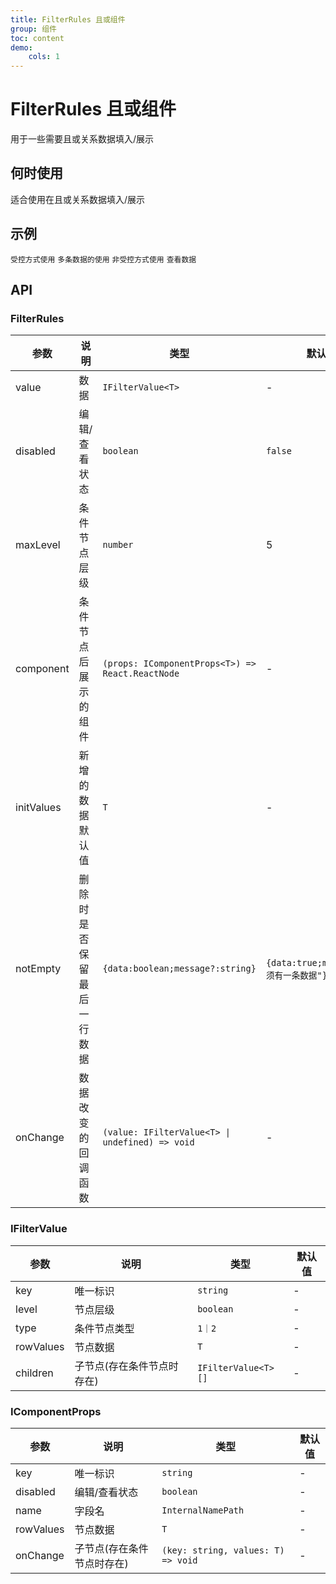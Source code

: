 ```yaml
---
title: FilterRules 且或组件
group: 组件
toc: content
demo:
    cols: 1
---
```


# FilterRules 且或组件

用于一些需要且或关系数据填入/展示

## 何时使用

适合使用在且或关系数据填入/展示

## 示例

<code src="./demos/basic.tsx" >受控方式使用</code>
<code src="./demos/basicMore.tsx" >多条数据的使用</code>
<code src="./demos/basicUnController.tsx" >非受控方式使用</code>
<code src="./demos/basicCheck.tsx" >查看数据</code>

## API

### FilterRules

| 参数       | 说明                       | 类型                                             | 默认值                                 |
| ---------- | -------------------------- | ------------------------------------------------ | -------------------------------------- |
| value      | 数据                       | `IFilterValue<T>`                                | -                                      |
| disabled   | 编辑/查看状态              | `boolean`                                        | `false`                                |
| maxLevel   | 条件节点层级               | `number`                                         | 5                                      |
| component  | 条件节点后展示的组件       | `(props: IComponentProps<T>) => React.ReactNode` | -                                      |
| initValues | 新增的数据默认值           | `T`                                              | -                                      |
| notEmpty   | 删除时是否保留最后一行数据 | `{data:boolean;message?:string}`                 | `{data:true;message:"必须有一条数据"}` |
| onChange   | 数据改变的回调函数         | `(value: IFilterValue<T> \| undefined) => void`  | -                                      |

### IFilterValue

| 参数      | 说明                       | 类型                | 默认值 |
| --------- | -------------------------- | ------------------- | ------ |
| key       | 唯一标识                   | `string`            | -      |
| level     | 节点层级                   | `boolean`           | -      |
| type      | 条件节点类型               | `1｜2`              | -      |
| rowValues | 节点数据                   | `T`                 | -      |
| children  | 子节点(存在条件节点时存在) | `IFilterValue<T>[]` | -      |

### IComponentProps

| 参数      | 说明                       | 类型                               | 默认值 |
| --------- | -------------------------- | ---------------------------------- | ------ |
| key       | 唯一标识                   | `string`                           | -      |
| disabled  | 编辑/查看状态              | `boolean`                          | -      |
| name      | 字段名                     | `InternalNamePath`                 | -      |
| rowValues | 节点数据                   | `T`                                | -      |
| onChange  | 子节点(存在条件节点时存在) | `(key: string, values: T) => void` | -      |
